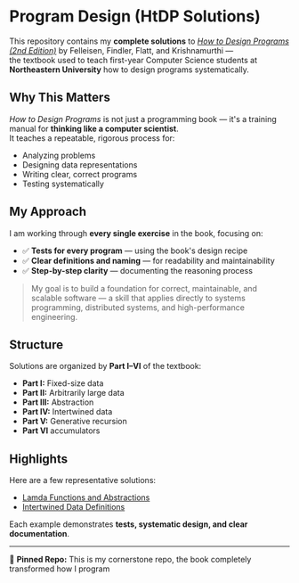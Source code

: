 # Program Design (HtDP Solutions)

This repository contains my **complete solutions** to *[How to Design Programs (2nd Edition)](https://htdp.org/)* by Felleisen, Findler, Flatt, and Krishnamurthi —  
the textbook used to teach first-year Computer Science students at **Northeastern University** how to design programs systematically.

## Why This Matters
*How to Design Programs* is not just a programming book — it's a training manual for **thinking like a computer scientist**.  
It teaches a repeatable, rigorous process for:
- Analyzing problems
- Designing data representations
- Writing clear, correct programs
- Testing systematically

## My Approach
I am working through **every single exercise** in the book, focusing on:
- ✅ **Tests for every program** — using the book's design recipe
- ✅ **Clear definitions and naming** — for readability and maintainability
- ✅ **Step-by-step clarity** — documenting the reasoning process

> My goal is to build a foundation for correct, maintainable, and scalable software — a skill that applies directly to systems programming, distributed systems, and high-performance engineering.

## Structure
Solutions are organized by **Part I–VI** of the textbook:
- **Part I:** Fixed-size data
- **Part II:** Arbitrarily large data
- **Part III:** Abstraction
- **Part IV:** Intertwined data
- **Part V:** Generative recursion
- **Part VI** accumulators

## Highlights
Here are a few representative solutions:
- [Lamda Functions and Abstractions](./part_III/abstraction/lambda/identity.rkt)  
- [Intertwined Data Definitions](./part_IV/s-expressions/directory_functions.rkt)  

Each example demonstrates **tests, systematic design, and clear documentation**.

---

📌 **Pinned Repo:** This is my cornerstone repo, the book completely transformed how I program
